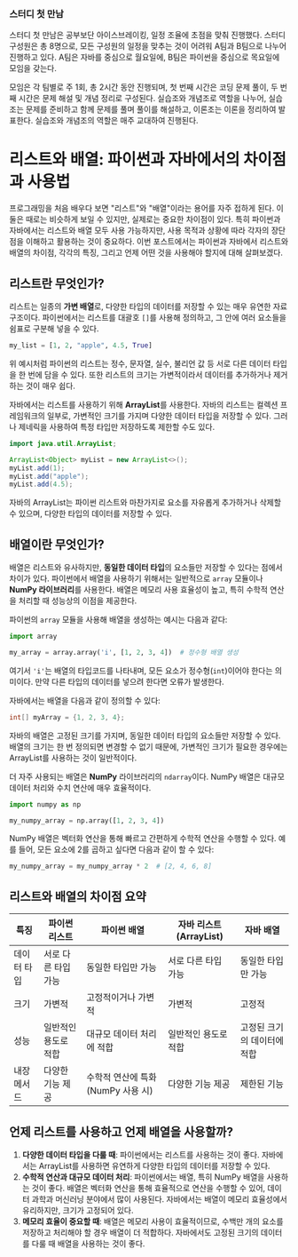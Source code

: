 ### 스터디 첫 만남

스터디 첫 만남은 공부보단 아이스브레이킹, 일정 조율에 초점을 맞춰 진행했다.
스터디 구성원은 총 8명으로, 모든 구성원의 일정을 맞추는 것이 어려워 A팀과 B팀으로 나누어 진행하고 있다. A팀은 자바를 중심으로 월요일에, B팀은 파이썬을 중심으로 목요일에 모임을 갖는다.

모임은 각 팀별로 주 1회, 총 2시간 동안 진행되며, 첫 번째 시간은 코딩 문제 풀이, 두 번째 시간은 문제 해설 및 개념 정리로 구성된다. 실습조와 개념조로 역할을 나누어, 실습조는 문제를 준비하고 함께 문제를 풀며 풀이를 해설하고, 이론조는  이론을 정리하여 발표한다. 실습조와 개념조의 역할은 매주 교대하여 진행된다.

# 리스트와 배열: 파이썬과 자바에서의 차이점과 사용법

프로그래밍을 처음 배우다 보면 "리스트"와 "배열"이라는 용어를 자주 접하게 된다. 이 둘은 때로는 비슷하게 보일 수 있지만, 실제로는 중요한 차이점이 있다. 특히 파이썬과 자바에서는 리스트와 배열 모두 사용 가능하지만, 사용 목적과 상황에 따라 각자의 장단점을 이해하고 활용하는 것이 중요하다. 이번 포스트에서는 파이썬과 자바에서 리스트와 배열의 차이점, 각각의 특징, 그리고 언제 어떤 것을 사용해야 할지에 대해 살펴보겠다.

## 리스트란 무엇인가?

리스트는 일종의 **가변 배열**로, 다양한 타입의 데이터를 저장할 수 있는 매우 유연한 자료 구조이다. 파이썬에서는 리스트를 대괄호 `[]`를 사용해 정의하고, 그 안에 여러 요소들을 쉼표로 구분해 넣을 수 있다.

```python
my_list = [1, 2, "apple", 4.5, True]
```

위 예시처럼 파이썬의 리스트는 정수, 문자열, 실수, 불리언 값 등 서로 다른 데이터 타입을 한 번에 담을 수 있다. 또한 리스트의 크기는 가변적이라서 데이터를 추가하거나 제거하는 것이 매우 쉽다.

자바에서는 리스트를 사용하기 위해 **ArrayList**를 사용한다. 자바의 리스트는 컬렉션 프레임워크의 일부로, 가변적인 크기를 가지며 다양한 데이터 타입을 저장할 수 있다. 그러나 제네릭을 사용하여 특정 타입만 저장하도록 제한할 수도 있다.

```java
import java.util.ArrayList;

ArrayList<Object> myList = new ArrayList<>();
myList.add(1);
myList.add("apple");
myList.add(4.5);
```

자바의 ArrayList는 파이썬 리스트와 마찬가지로 요소를 자유롭게 추가하거나 삭제할 수 있으며, 다양한 타입의 데이터를 저장할 수 있다.

## 배열이란 무엇인가?

배열은 리스트와 유사하지만, **동일한 데이터 타입**의 요소들만 저장할 수 있다는 점에서 차이가 있다. 파이썬에서 배열을 사용하기 위해서는 일반적으로 `array` 모듈이나 **NumPy 라이브러리**를 사용한다. 배열은 메모리 사용 효율성이 높고, 특히 수학적 연산을 처리할 때 성능상의 이점을 제공한다.

파이썬의 `array` 모듈을 사용해 배열을 생성하는 예시는 다음과 같다:

```python
import array

my_array = array.array('i', [1, 2, 3, 4])  # 정수형 배열 생성
```

여기서 `'i'`는 배열의 타입코드를 나타내며, 모든 요소가 정수형(`int`)이어야 한다는 의미이다. 만약 다른 타입의 데이터를 넣으려 한다면 오류가 발생한다.

자바에서는 배열을 다음과 같이 정의할 수 있다:

```java
int[] myArray = {1, 2, 3, 4};
```

자바의 배열은 고정된 크기를 가지며, 동일한 데이터 타입의 요소들만 저장할 수 있다. 배열의 크기는 한 번 정의되면 변경할 수 없기 때문에, 가변적인 크기가 필요한 경우에는 ArrayList를 사용하는 것이 일반적이다.

더 자주 사용되는 배열은 **NumPy** 라이브러리의 `ndarray`이다. NumPy 배열은 대규모 데이터 처리와 수치 연산에 매우 효율적이다.

```python
import numpy as np

my_numpy_array = np.array([1, 2, 3, 4])
```

NumPy 배열은 벡터화 연산을 통해 빠르고 간편하게 수학적 연산을 수행할 수 있다. 예를 들어, 모든 요소에 2를 곱하고 싶다면 다음과 같이 할 수 있다:

```python
my_numpy_array = my_numpy_array * 2  # [2, 4, 6, 8]
```

## 리스트와 배열의 차이점 요약

| 특징             | 파이썬 리스트             | 파이썬 배열                      | 자바 리스트 (ArrayList)          | 자바 배열                        |
|------------------|---------------------------|---------------------------------|----------------------------------|---------------------------------|
| 데이터 타입       | 서로 다른 타입 가능       | 동일한 타입만 가능               | 서로 다른 타입 가능              | 동일한 타입만 가능               |
| 크기             | 가변적                    | 고정적이거나 가변적              | 가변적                          | 고정적                          |
| 성능             | 일반적인 용도로 적합      | 대규모 데이터 처리에 적합        | 일반적인 용도로 적합             | 고정된 크기의 데이터에 적합      |
| 내장 메서드       | 다양한 기능 제공         | 수학적 연산에 특화 (NumPy 사용 시) | 다양한 기능 제공                | 제한된 기능                     |

## 언제 리스트를 사용하고 언제 배열을 사용할까?

1. **다양한 데이터 타입을 다룰 때**: 파이썬에서는 리스트를 사용하는 것이 좋다. 자바에서는 ArrayList를 사용하면 유연하게 다양한 타입의 데이터를 저장할 수 있다.
2. **수학적 연산과 대규모 데이터 처리**: 파이썬에서는 배열, 특히 NumPy 배열을 사용하는 것이 좋다. 배열은 벡터화 연산을 통해 효율적으로 연산을 수행할 수 있어, 데이터 과학과 머신러닝 분야에서 많이 사용된다. 자바에서는 배열이 메모리 효율성에서 유리하지만, 크기가 고정되어 있다.
3. **메모리 효율이 중요할 때**: 배열은 메모리 사용이 효율적이므로, 수백만 개의 요소를 저장하고 처리해야 할 경우 배열이 더 적합하다. 자바에서도 고정된 크기의 데이터를 다룰 때 배열을 사용하는 것이 좋다.


